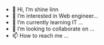 - 👋 Hi, I’m shine linn
- 👀 I’m interested in Web engineer...
- 🌱 I’m currently learning IT  ...
- 💞️ I’m looking to collaborate on ...
- 📫 How to reach me ...

<!---
shine305/shine305 is a ✨ special ✨ repository because its `README.md` (this file) appears on your GitHub profile.
You can click the Preview link to take a look at your changes.
--->
